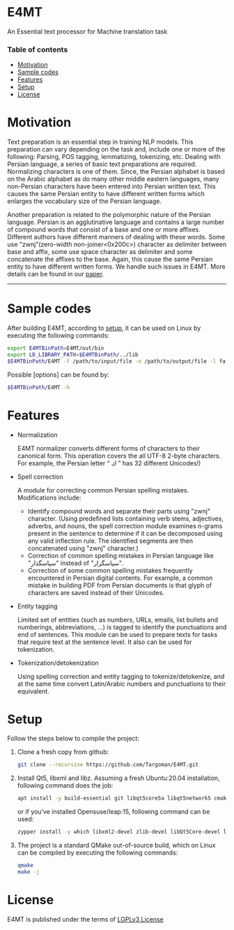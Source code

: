 # E4MT
An Essential text processor for Machine translation task

### Table of contents
- [Motivation](#motivation)
- [Sample codes](#sample-codes)
- [Features](#features)
- [Setup](#setup)
- [License](#license)


# Motivation
Text preparation is an essential step in training NLP models. This preparation can vary depending on the task and, include one or more of the following: Parsing, POS tagging, lemmatizing, tokenizing, etc.
Dealing with Persian language, a series of basic text preparations are required. Normalizing characters is one of them. Since, the Persian alphabet is based on the Arabic alphabet as do many other middle eastern languages, many non-Persian characters have been entered into Persian written text. This causes the same Persian entity to have different written forms which enlarges the vocabulary size of the Persian language.

Another preparation is related to the polymorphic nature of the Persian language. Persian is an agglutinative language and contains a large number of compound words that consist of a base and one or more affixes. 
Different authors have different manners of dealing with these words. Some use "zwnj"(zero-width non-joiner<0x200c>) character as delimiter between base and affix, some use space character as delimiter and some concatenate the affixes to the base. Again, this cause the same Persian entity to have different written forms. We handle such issues in E4MT. More details can be found in our [paper]().

********************************



# Sample codes

After building E4MT, according to [setup](#setup), it can be used on Linux by executing the following commands:
```bash
export E4MTBinPath=E4MT/out/bin
export LD_LIBRARY_PATH=$E4MTBinPath/../lib
$E4MTBinPath/E4MT -f /path/to/input/file -o /path/to/output/file -l fa -c scripts/E4MT.conf
```
Possible [options] can be found by:
```bash
$E4MTBinPath/E4MT -h
```

# Features
* Normalization

  E4MT normalizer converts different forms of characters to their canonical form. This operation covers the all UTF-8 2-byte characters. For example, the Persian   letter “ ‫ك‬ ” has 32 different Unicodes!)
  
* Spell correction 

  A module for correcting common Persian spelling mistakes. Modifications include:
    * Identify compound words and separate their parts using "zwnj" character. (Using predefined lists containing verb stems, adjectives, adverbs, and nouns, the spell correction module examines n-grams present in the sentence to determine   if it can be decomposed using any valid inflection rule. The identified segments are then concatenated using "zwnj" character.)
    * Correction of common spelling mistakes in Persian language like "سپاسگذار" instead of "سپاسگزار".
    * Correction of some common spelling mistakes frequently encountered in Persian digital contents. For example, a common mistake in building PDF from Persian documents is that glyph of characters are saved instead of their Unicodes.
  
* Entity tagging

  Limited set of entities (such as numbers, URLs, emails, list bullets and numberings, abbreviations, ...) is tagged to identify the punctuations and end of sentences. This module can be used to prepare texts for tasks that require text at the sentence level. It also can be used for tokenization.

* Tokenization/detokenization

  Using spelling correction and entity tagging to tokenize/detokenize, and at the same time convert Latin/Arabic numbers and punctuations to their equivalent.


# Setup

Follow the steps below to compile the project:
1.  Clone a fresh copy from github:
    ```bash
    git clone --recursive https://github.com/Targoman/E4MT.git
    ```
2. Install Qt5, libxml and libz. 
    Assuming a fresh Ubuntu:20.04 installation, following command does the job:
    ```bash
    apt install -y build-essential git libqt5core5a libqt5network5 cmake qt5-qmake qtbase5-dev qt5-default libxml2-dev zlib1g-dev
    ```
    or if you've installed Opensuse/leap:15, following command can be used:
    ```bash
    zypper install -y which libxml2-devel zlib-devel libQt5Core-devel libQt5Network-devel
    ```
3.  The project is a standard QMake out-of-source build, which on Linux can be compiled by executing the following commands:
    ```bash
    qmake
    make -j
    ```
# License
E4MT is published under the terms of [LGPLv3 License](./LICENSE)

